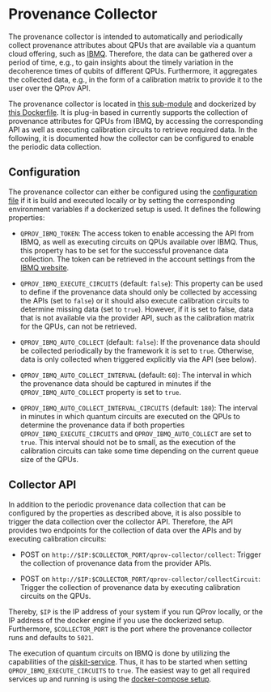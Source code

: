 # Provenance Collector

The provenance collector is intended to automatically and periodically collect provenance attributes about QPUs that are available via a quantum cloud offering, such as [IBMQ](https://quantum-computing.ibm.com/).
Therefore, the data can be gathered over a period of time, e.g., to gain insights about the timely variation in the decoherence times of qubits of different QPUs.
Furthermore, it aggregates the collected data, e.g., in the form of a calibration matrix to provide it to the user over the QProv API.

The provenance collector is located in [this sub-module](../../org.quantil.qprov.collector) and dockerized by [this Dockerfile](../../Dockerfile-Collector).
It is plug-in based in currently supports the collection of provenance attributes for QPUs from IBMQ, by accessing the corresponding API as well as executing calibration circuits to retrieve required data.
In the following, it is documented how the collector can be configured to enable the periodic data collection.

## Configuration

The provenance collector can either be configured using the [configuration file](../../org.quantil.qprov.collector/src/main/resources/application.yml) if it is build and executed locally or by setting the corresponding environment variables if a dockerized setup is used.
It defines the following properties:

* `QPROV_IBMQ_TOKEN`: 
The access token to enable accessing the API from IBMQ, as well as executing circuits on QPUs available over IBMQ.
Thus, this property has to be set for the successful provenance data collection.
The token can be retrieved in the account settings from the [IBMQ website](https://quantum-computing.ibm.com/).

* `QPROV_IBMQ_EXECUTE_CIRCUITS` (default: `false`): 
This property can be used to define if the provenance data should only be collected by accessing the APIs (set to `false`) or it should also execute calibration circuits to determine missing data (set to `true`).
However, if it is set to false, data that is not available via the provider API, such as the calibration matrix for the QPUs, can not be retrieved.

* `QPROV_IBMQ_AUTO_COLLECT` (default: `false`): 
If the provenance data should be collected periodically by the framework it is set to `true`.
Otherwise, data is only collected when triggered explicitly via the API (see below).
 
* `QPROV_IBMQ_AUTO_COLLECT_INTERVAL` (default: `60`): 
The interval in which the provenance data should be captured in minutes if the `QPROV_IBMQ_AUTO_COLLECT` property is set to `true`.

* `QPROV_IBMQ_AUTO_COLLECT_INTERVAL_CIRCUITS` (default: `180`):
The interval in minutes in which quantum circuits are executed on the QPUs to determine the provenance data if both properties `QPROV_IBMQ_EXECUTE_CIRCUITS` and `QPROV_IBMQ_AUTO_COLLECT` are set to `true`.
This interval should not be to small, as the execution of the calibration circuits can take some time depending on the current queue size of the QPUs.

## Collector API

In addition to the periodic provenance data collection that can be configured by the properties as described above, it is also possible to trigger the data collection over the collector API.
Therefore, the API provides two endpoints for the collection of data over the APIs and by executing calibration circuits:

* POST on `http://$IP:$COLLECTOR_PORT/qprov-collector/collect`: 
Trigger the collection of provenance data from the provider APIs.

* POST on `http://$IP:$COLLECTOR_PORT/qprov-collector/collectCircuit`:  
Trigger the collection of provenance data by executing calibration circuits on the QPUs.


Thereby, `$IP` is the IP address of your system if you run QProv locally, or the IP address of the docker engine if you use the dockerized setup.
Furthermore, `$COLLECTOR_PORT` is the port where the provenance collector runs and defaults to `5021`.

The execution of quantum circuits on IBMQ is done by utilizing the capabilities of the [qiskit-service](https://github.com/UST-QuAntiL/qiskit-service).
Thus, it has to be started when setting `QPROV_IBMQ_EXECUTE_CIRCUITS` to `true`.
The easiest way to get all required services up and running is using the [docker-compose setup](https://github.com/UST-QuAntiL/quantil-docker).

